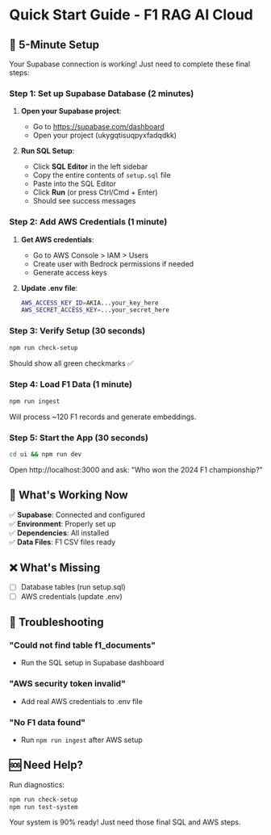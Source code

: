 # Quick Start Guide - F1 RAG AI Cloud

## 🚀 5-Minute Setup

Your Supabase connection is working! Just need to complete these final steps:

### Step 1: Set up Supabase Database (2 minutes)

1. **Open your Supabase project**:
   - Go to https://supabase.com/dashboard
   - Open your project (ukygqtisuqpyxfadqdkk)

2. **Run SQL Setup**:
   - Click **SQL Editor** in the left sidebar
   - Copy the entire contents of `setup.sql` file
   - Paste into the SQL Editor
   - Click **Run** (or press Ctrl/Cmd + Enter)
   - Should see success messages

### Step 2: Add AWS Credentials (1 minute)

1. **Get AWS credentials**:
   - Go to AWS Console > IAM > Users
   - Create user with Bedrock permissions if needed
   - Generate access keys

2. **Update .env file**:
   ```bash
   AWS_ACCESS_KEY_ID=AKIA...your_key_here
   AWS_SECRET_ACCESS_KEY=...your_secret_here
   ```

### Step 3: Verify Setup (30 seconds)

```bash
npm run check-setup
```

Should show all green checkmarks ✅

### Step 4: Load F1 Data (1 minute)

```bash
npm run ingest
```

Will process ~120 F1 records and generate embeddings.

### Step 5: Start the App (30 seconds)

```bash
cd ui && npm run dev
```

Open http://localhost:3000 and ask: "Who won the 2024 F1 championship?"

## 🎯 What's Working Now

✅ **Supabase**: Connected and configured  
✅ **Environment**: Properly set up  
✅ **Dependencies**: All installed  
✅ **Data Files**: F1 CSV files ready  

## ❌ What's Missing

- [ ] Database tables (run setup.sql)
- [ ] AWS credentials (update .env)

## 🔧 Troubleshooting

### "Could not find table f1_documents"
- Run the SQL setup in Supabase dashboard

### "AWS security token invalid"
- Add real AWS credentials to .env file

### "No F1 data found"
- Run `npm run ingest` after AWS setup

## 🆘 Need Help?

Run diagnostics:
```bash
npm run check-setup
npm run test-system
```

Your system is 90% ready! Just need those final SQL and AWS steps.